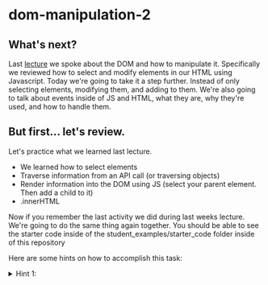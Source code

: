 # dom-manipulation-2

## What's next?
Last [lecture](https://github.com/angeljuarez77/dom-manipulation) we spoke about the DOM and how to manipulate it. Specifically we reviewed how to select and modify elements in our HTML using Javascript. Today we're going to take it a step further. Instead of only selecting elements, modifying them, and adding to them. We're also going to talk about events inside of JS and HTML, what they are, why they're used, and how to handle them.

## But first... let's review.
Let's practice what we learned last lecture.
* We learned how to select elements
* Traverse information from an API call (or traversing objects)
* Render information into the DOM using JS (select your parent element. Then add a child to it)
* .innerHTML

Now if you remember the last activity we did during last weeks lecture. We're going to do the same thing again together. You should be able to see the starter code inside of the student_examples/starter_code folder inside of this repository

Here are some hints on how to accomplish this task:
<details>
<summary>Hint 1:</summary>
<br>
First we have to select the parent element. Why? Well the parent element is the container that's going to carry all of the information that are going to render. If you don't select something from the DOM then you'll essentially be sending the information we received to the void.
```javascript
/*
 * How do we select a SINGLE element from the DOM?
*/
const element = document.getElementById('element_id');
/*
 * Now that you selected in the element in the line above we could manipulate it (or add information to it) as we want/need
 * Here is an example of a few methods that we could run on it
*/
element.style.color = "red"; // <== this will change the font color of anything inside of the HTML element to red

element.style.appendChild(anotherElementCreatedFromJS); // <== do you remember what this does? Think: What is that param inside of the parentheses?
```
</details>
